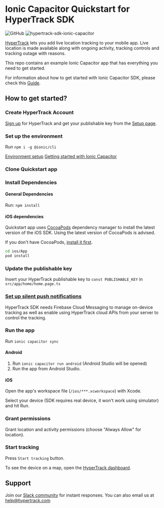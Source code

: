 # Ionic Capacitor Quickstart for HyperTrack SDK

![GitHub](https://img.shields.io/github/license/hypertrack/quickstart-ionic-capacitor.svg) 
![hypertrack-sdk-ionic-capacitor](https://img.shields.io/npm/v/hypertrack-sdk-ionic-capacitor?label=hypertrack-sdk-ionic-capacitor) 

[HyperTrack](https://www.hypertrack.com/) lets you add live location tracking to your mobile app. Live location is made available along with ongoing activity, tracking controls and tracking outage with reasons. 

This repo contains an example Ionic Capacitor app that has everything you need to get started.

For information about how to get started with Ionic Capacitor SDK, please check this [Guide](https://www.hypertrack.com/docs/install-sdk-ionic-capacitor).

## How to get started?

### Create HyperTrack Account

[Sign up](https://dashboard.hypertrack.com/signup) for HyperTrack and get your publishable key from the [Setup page](https://dashboard.hypertrack.com/setup).

### Set up the environment

Run
`npm i -g @ionic/cli`

[Environment setup](https://capacitorjs.com/docs/getting-started/environment-setup)
[Getting started with Ionic Capacitor](https://capacitorjs.com/docs/getting-started/with-ionic)

### Clone Quickstart app

### Install Dependencies

#### General Dependencies

Run:
`npm install`

#### iOS dependencies

Quickstart app uses [CocoaPods](https://cocoapods.org/) dependency manager to install the latest version of the iOS SDK. Using the latest version of CocoaPods is advised.

If you don't have CocoaPods, [install it first](https://guides.cocoapods.org/using/getting-started.html#installation).

```sh
cd ios/App
pod install
```

### Update the publishable key

Insert your HyperTrack publishable key to `const PUBLISHABLE_KEY` in `src/app/home/home.page.ts`

### [Set up silent push notifications](https://hypertrack.com/docs/install-sdk-ionic-capacitor/#set-up-silent-push-notifications)

HyperTrack SDK needs Firebase Cloud Messaging to manage on-device tracking as well as enable using HyperTrack cloud APIs from your server to control the tracking.

### Run the app

Run
```ionic capacitor sync```

#### Android

1. Run
`ionic capacitor run android` 
(Android Studio will be opened)
2. Run the app from Android Studio.

#### iOS

Open the app's workspace file (`/ios/***.xcworkspace`) with Xcode. 

Select your device (SDK requires real device, it won't work using simulator) and hit Run.

### Grant permissions

Grant location and activity permissions (choose "Always Allow" for location).

### Start tracking

Press `Start tracking` button.

To see the device on a map, open the [HyperTrack dashboard](https://dashboard.hypertrack.com/).

## Support

Join our [Slack community](https://join.slack.com/t/hypertracksupport/shared_invite/enQtNDA0MDYxMzY1MDMxLTdmNDQ1ZDA1MTQxOTU2NTgwZTNiMzUyZDk0OThlMmJkNmE0ZGI2NGY2ZGRhYjY0Yzc0NTJlZWY2ZmE5ZTA2NjI) for instant responses. You can also email us at help@hypertrack.com
